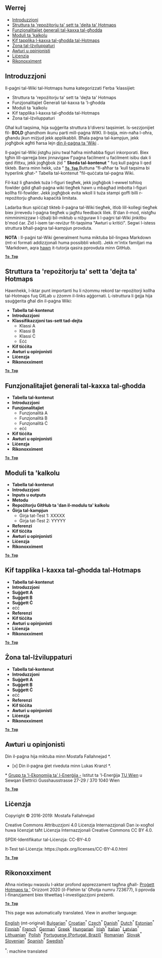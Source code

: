 <h2> Werrej </h2><ul><li> <a href="#Introduction">Introduzzjoni</a> </li><li> <a href="#Hotmaps-data-set-repository-structure">Struttura ta &#39;repożitorju ta&#39; sett ta &#39;dejta ta&#39; Hotmaps</a> </li><li> <a href="#General-functionalities-of-the-toolbox">Funzjonalitajiet ġenerali tal-kaxxa tal-għodda</a> </li><li> <a href="#Calculation-modules">Moduli ta &#39;kalkolu</a> </li><li> <a href="#How-to-apply-the-Hotmaps-toolbox">Kif tapplika l-kaxxa tal-għodda tal-Hotmaps</a> </li><li> <a href="#Developers-area">Żona tal-Iżviluppaturi</a> </li><li> <a href="#authors-and-reviewers">Awturi u opinjonisti</a> </li><li> <a href="#license">Liċenzja</a> </li><li> <a href="#acknowledgement">Rikonoxximent</a> </li></ul><h2> Introduzzjoni </h2><p> Il-paġni tal-Wiki tal-Hotmaps huma kategorizzati f’erba ’klassijiet: </p><ul><li> Struttura ta &#39;repożitorju ta&#39; sett ta &#39;dejta ta&#39; Hotmaps </li><li> Funzjonalitajiet Ġenerali tal-kaxxa ta &#39;l-għodda </li><li> Moduli ta &#39;kalkolu </li><li> Kif tapplika l-kaxxa tal-għodda tal-Hotmaps </li><li> Żona tal-Iżviluppaturi </li></ul><p> Għal kull taqsima, hija suġġerita struttura b&#39;diversi taqsimiet. Is-sezzjonijiet fil- <strong>BOLD</strong> għandhom ikunu parti mill-paġna WIKI. Il-bqija, min-naħa l-oħra, għandu jkun miżjud jekk applikabbli. Bħala paġna tal-kampjun, jekk jogħġbok agħti ħarsa lejn <a href="https://github.com/HotMaps/hotmaps_wiki/wiki/CM-District-heating-potential-user-defined-thresholds">din il-paġna ta &#39;Wiki</a> . </p><p> Il-paġni tal-Wiki jistgħu jsiru twal ħafna minħabba figuri inkorporati. Biex tgħin lill-qarrejja biex jinnavigaw f&#39;paġna faċilment u faċilment isibu dak li qed ifittxu, jekk jogħġbok żid &quot; <strong>Skeda tal-kontenut</strong> &quot; fuq kull paġna li qed tikteb. Barra minn hekk, uża “ <ins> <code><strong><a href="#table-of-contents">To Top</a></strong></code> </ins> Buttuna ”fl-aħħar ta &#39;kull taqsima bi hyperlink għat-&quot; Tabella tal-kontenut &quot;fil-quċċata tal-paġna Wiki. </p><p> Fil-każ li għandek tuża l-figuri tiegħek, jekk jogħġbok l-ewwel toħloq fowlder ġdid għall-paġna wiki tiegħek hawn u mbagħad imbotta l-figuri kollha fil-fowlder. Jekk jogħġbok evita wkoll li tuża stampi goffi billi r-repożitorju għandu kapaċità limitata. </p><p> Ladarba tkun spiċċajt tikteb il-paġna tal-Wiki tiegħek, itlob lill-kollegi tiegħek biex jirrevedu l-paġna tiegħek u jagħtu feedback lilek. B&#39;dan il-mod, nistgħu nimminimizzaw l-iżbalji bil-miktub u niżguraw li l-paġni tal-Wiki jinkitbu b&#39;mod ċar. Żid l-isem tar-reviżur fit-taqsima &quot;Awturi u kritiċi&quot;. Segwi l-istess struttura bħall-paġna tal-kampjun provduta. </p><p> <strong>NOTA</strong> : Il-paġni tal-Wiki ġeneralment huma miktuba bil-lingwa Markdown (mt-xi formati addizzjonali huma possibbli wkoll). Jekk m&#39;intix familjari ma &#39;Markdown, aqra <a href="https://guides.github.com/features/mastering-markdown/">hawn</a> it-tutorja qasira pprovduta minn GitHub. </p><p><ins> <code><strong><a href="#table-of-contents">To Top</a></strong></code> </ins> </p><h2> Struttura ta &#39;repożitorju ta&#39; sett ta &#39;dejta ta&#39; Hotmaps </h2><p> Hawnhekk, l-iktar punt importanti hu li nżommu rekord tar-repożitorji kollha tal-Hotmaps fuq GitLab u żżomm il-links aġġornati. L-istruttura li ġejja hija ssuġġerita għal din il-paġna Wiki: </p><ul><li> <strong>Tabella tal-kontenut</strong> </li><li> <strong>Introduzzjoni</strong> </li><li> <strong>Klassifikazzjoni tas-sett tad-dejta</strong> <ul><li> Klassi A </li><li> Klassi B </li><li> Klassi Ċ </li><li> Eċċ </li></ul></li><li> <strong>Kif tiċċita</strong> </li><li> <strong>Awturi u opinjonisti</strong> </li><li> <strong>Liċenzja</strong> </li><li> <strong>Rikonoxximent</strong> </li></ul><p><ins> <code><strong><a href="#table-of-contents">To Top</a></strong></code> </ins> </p><h2> Funzjonalitajiet ġenerali tal-kaxxa tal-għodda </h2><ul><li> <strong>Tabella tal-kontenut</strong> </li><li> <strong>Introduzzjoni</strong> </li><li> <strong>Funzjonalitajiet</strong> <ul><li> Funzjonalità A </li><li> Funzjonalità B </li><li> Funzjonalità Ċ </li><li> eċċ </li></ul></li><li> <strong>Kif tiċċita</strong> </li><li> <strong>Awturi u opinjonisti</strong> </li><li> <strong>Liċenzja</strong> </li><li> <strong>Rikonoxximent</strong> </li></ul><p><ins> <code><strong><a href="#table-of-contents">To Top</a></strong></code> </ins> </p><h2> Moduli ta &#39;kalkolu </h2><ul><li> <strong>Tabella tal-kontenut</strong> </li><li> <strong>Introduzzjoni</strong> </li><li> <strong>Inputs u outputs</strong> </li><li> <strong>Metodu</strong> </li><li> <strong>Repożitorju GitHub ta &#39;dan il-modulu ta&#39; kalkolu</strong> </li><li> <strong>Ġirja tal-kampjun</strong> <ul><li> Ġirja tat-Test 1: XXXXX </li><li> Ġirja tat-Test 2: YYYYY </li></ul></li><li> <strong>Referenzi</strong> </li><li> <strong>Kif tiċċita</strong> </li><li> <strong>Awturi u opinjonisti</strong> </li><li> <strong>Liċenzja</strong> </li><li> <strong>Rikonoxximent</strong> </li></ul><p><ins> <code><strong><a href="#table-of-contents">To Top</a></strong></code> </ins> </p><h2> Kif tapplika l-kaxxa tal-għodda tal-Hotmaps </h2><ul><li> <strong>Tabella tal-kontenut</strong> </li><li> <strong>Introduzzjoni</strong> </li><li> <strong>Suġġett A</strong> </li><li> <strong>Suġġett B</strong> </li><li> <strong>Suġġett Ċ</strong> </li><li> eċċ </li><li> <strong>Referenzi</strong> </li><li> <strong>Kif tiċċita</strong> </li><li> <strong>Awturi u opinjonisti</strong> </li><li> <strong>Liċenzja</strong> </li><li> <strong>Rikonoxximent</strong> </li></ul><p><ins> <code><strong><a href="#table-of-contents">To Top</a></strong></code> </ins> </p><h2> Żona tal-Iżviluppaturi </h2><ul><li> <strong>Tabella tal-kontenut</strong> </li><li> <strong>Introduzzjoni</strong> </li><li> <strong>Suġġett A</strong> </li><li> <strong>Suġġett B</strong> </li><li> <strong>Suġġett Ċ</strong> </li><li> eċċ </li><li> <strong>Referenzi</strong> </li><li> <strong>Kif tiċċita</strong> </li><li> <strong>Awturi u opinjonisti</strong> </li><li> <strong>Liċenzja</strong> </li><li> <strong>Rikonoxximent</strong> </li></ul><p><ins> <code><strong><a href="#table-of-contents">To Top</a></strong></code> </ins> </p><h2> Awturi u opinjonisti </h2><p> Din il-paġna hija miktuba minn Mostafa Fallahnejad *. </p><ul><li> [x] Din il-paġna ġiet riveduta minn Lukas Kranzl *. </li></ul><p> * <a href="https://eeg.tuwien.ac.at/">Grupp ta &#39;l-Ekonomija ta&#39; l-Enerġija -</a> Istitut ta &#39;l-Enerġija <a href="https://eeg.tuwien.ac.at/">TU Wien</a> u Sewqan Elettriċi Gusshausstrasse 27-29 / 370 1040 Wien </p><p><ins> <code><strong><a href="#table-of-contents">To Top</a></strong></code> </ins> </p><h2> Liċenzja </h2><p> Copyright © 2016-2019: Mostafa Fallahnejad </p><p> Creative Commons Attribuzzjoni 4.0 Liċenzja Internazzjonali Dan ix-xogħol huwa liċenzjat taħt Liċenzja Internazzjonali Creative Commons CC BY 4.0. </p><p> SPDX-Identifikatur tal-Liċenzja: CC-BY-4.0 </p><p> It-Test tal-Liċenzja: https://spdx.org/licenses/CC-BY-4.0.html </p><p><ins> <code><strong><a href="#table-of-contents">To Top</a></strong></code> </ins> </p><h2> Rikonoxximent </h2><p> Aħna nixtiequ nwasslu l-aktar profond apprezzament tagħna għall- <a href="https://www.hotmaps-project.eu">Proġett Hotmaps ta &#39;</a> Orizzont 2020 (il-Ftehim ta&#39; Għotja numru 723677), li pprovda l-finanzjament biex titwettaq l-investigazzjoni preżenti. </p><p><ins> <code><strong><a href="#table-of-contents">To Top</a></strong></code> </ins> </p>

This page was automatically translated. View in another language:

[English](../en/Guidelines-for-writing-a-Hotmaps-Wiki-page.md) (mt-original) [Bulgarian](../bg/Guidelines-for-writing-a-Hotmaps-Wiki-page.md)<sup>\*</sup> [Croatian](../hr/Guidelines-for-writing-a-Hotmaps-Wiki-page.md)<sup>\*</sup> [Czech](../cs/Guidelines-for-writing-a-Hotmaps-Wiki-page.md)<sup>\*</sup> [Danish](../da/Guidelines-for-writing-a-Hotmaps-Wiki-page.md)<sup>\*</sup> [Dutch](../nl/Guidelines-for-writing-a-Hotmaps-Wiki-page.md)<sup>\*</sup> [Estonian](../et/Guidelines-for-writing-a-Hotmaps-Wiki-page.md)<sup>\*</sup> [Finnish](../fi/Guidelines-for-writing-a-Hotmaps-Wiki-page.md)<sup>\*</sup> [French](../fr/Guidelines-for-writing-a-Hotmaps-Wiki-page.md)<sup>\*</sup> [German](../de/Guidelines-for-writing-a-Hotmaps-Wiki-page.md)<sup>\*</sup> [Greek](../el/Guidelines-for-writing-a-Hotmaps-Wiki-page.md)<sup>\*</sup> [Hungarian](../hu/Guidelines-for-writing-a-Hotmaps-Wiki-page.md)<sup>\*</sup> [Irish](../ga/Guidelines-for-writing-a-Hotmaps-Wiki-page.md)<sup>\*</sup> [Italian](../it/Guidelines-for-writing-a-Hotmaps-Wiki-page.md)<sup>\*</sup> [Latvian](../lv/Guidelines-for-writing-a-Hotmaps-Wiki-page.md)<sup>\*</sup> [Lithuanian](../lt/Guidelines-for-writing-a-Hotmaps-Wiki-page.md)<sup>\*</sup>  [Polish](../pl/Guidelines-for-writing-a-Hotmaps-Wiki-page.md)<sup>\*</sup> [Portuguese (Portugal, Brazil)](../pt/Guidelines-for-writing-a-Hotmaps-Wiki-page.md)<sup>\*</sup> [Romanian](../ro/Guidelines-for-writing-a-Hotmaps-Wiki-page.md)<sup>\*</sup> [Slovak](../sk/Guidelines-for-writing-a-Hotmaps-Wiki-page.md)<sup>\*</sup> [Slovenian](../sl/Guidelines-for-writing-a-Hotmaps-Wiki-page.md)<sup>\*</sup> [Spanish](../es/Guidelines-for-writing-a-Hotmaps-Wiki-page.md)<sup>\*</sup> [Swedish](../sv/Guidelines-for-writing-a-Hotmaps-Wiki-page.md)<sup>\*</sup> 

<sup>\*</sup>: machine translated
